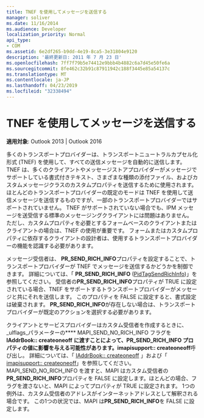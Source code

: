 ```yaml
---
title: TNEF を使用してメッセージを送信する
manager: soliver
ms.date: 11/16/2014
ms.audience: Developer
localization_priority: Normal
api_type:
- COM
ms.assetid: 6e2df265-b9dd-4e19-8ca5-3e31804e9120
description: '最終更新日: 2011 年 7 月 23 日'
ms.openlocfilehash: 7ff7f79b5e74412e9bbb4b4882c6a7d45e50fe6a
ms.sourcegitcommit: 8fe462c32b91c87911942c188f3445e85a54137c
ms.translationtype: MT
ms.contentlocale: ja-JP
ms.lasthandoff: 04/23/2019
ms.locfileid: "32338494"
---
```

# <a name="sending-messages-with-tnef"></a>TNEF を使用してメッセージを送信する

  
  
**適用対象**: Outlook 2013 | Outlook 2016 
  
多くのトランスポートプロバイダーは、トランスポートニュートラルカプセル化形式 (TNEF) を使用して、すべての送信メッセージを自動的に送信します。 TNEF は、多くのクライアントやメッセージストアプロバイダーがメッセージでサポートしている書式付きテキスト、さまざまな種類の添付ファイル、およびカスタムメッセージクラスのカスタムプロパティを送信するために使用されます。 ほとんどのトランスポートプロバイダーの既定のモードは TNEF を使用して送信メッセージを送信するものですが、一部のトランスポートプロバイダーではサポートされていません。 TNEF がサポートされていない場合でも、IPM メッセージを送受信する標準のメッセージングクライアントには問題はありません。 ただし、カスタムプロパティを必要とするフォームベースのクライアントまたはクライアントの場合は、TNEF の使用が重要です。 フォームまたはカスタムプロパティに依存するクライアントの設計者は、使用するトランスポートプロバイダーの機能を認識する必要があります。
  
メッセージ受信者は、 **PR_SEND_RICH_INFO**プロパティを設定することで、トランスポートプロバイダーが TNEF でメッセージを送信するかどうかを制御できます。 詳細については、「 **PR_SEND_RICH_INFO** ([PidTagSendRichInfo](pidtagsendrichinfo-canonical-property.md))」を参照してください。 受信者の**PR_SEND_RICH_INFO**プロパティが TRUE に設定されている場合、TNEF をサポートするトランスポートプロバイダーがメッセージと共にそれを送信します。 このプロパティを FALSE に設定すると、書式設定は破棄されます。 **PR_SEND_RICH_INFO**が存在しない場合は、トランスポートプロバイダーが既定のアクションを選択する必要があります。 
  
クライアントとサービスプロバイダーはカスタム受信者を作成するときに、 _ulflags_パラメーターの**** MAPI_SEND_NO_RICH_INFO フラグを**IAddrBook:: createoneoff** **に渡すことによって、PR_SEND_RICH_INFO プロパティの値に影響を与える可能性があります。imapisupport:: createoneoff**呼び出し。 詳細については、「 [IAddrBook:: createoneoff](iaddrbook-createoneoff.md) 」および「 [imapisupport:: createoneoff](imapisupport-createoneoff.md)」を参照してください。 MAPI_SEND_NO_RICH_INFO を渡すと、MAPI はカスタム受信者の**PR_SEND_RICH_INFO**プロパティを FALSE に設定します。ほとんどの場合、フラグを渡さないと、MAPI によってプロパティが TRUE に設定されます。 1つの例外は、カスタム受信者のアドレスがインターネットアドレスとして解釈される場合です。 この1つの状況では、MAPI は**PR_SEND_RICH_INFO**を FALSE に設定します。 
  

